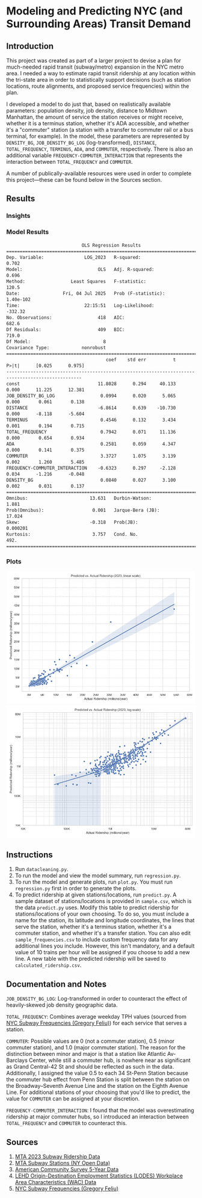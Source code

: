 # Modeling and Predicting NYC (and Surrounding Areas) Transit Demand

## Introduction

This project was created as part of a larger project to devise a plan for much-needed rapid transit (subway/metro) expansion in the NYC metro area. I needed a way to estimate rapid transit ridership at any location within the tri-state area in order to statistically support decisions (such as station locations, route alignments, and proposed service frequencies) within the plan.

I developed a model to do just that, based on realistically available parameters: population density, job density, distance to Midtown Manhattan, the amount of service the station receives or might receive, whether it is a terminus station, whether it's ADA accessible, and whether it's a "commuter" station (a station with a transfer to commuter rail or a bus terminal, for example). In the model, these parameters are represented by `DENSITY_BG`, `JOB_DENSITY_BG_LOG` (log-transformed), `DISTANCE`, `TOTAL_FREQUENCY`, `TERMINUS`, `ADA`, and `COMMUTER`, respectively. There is also an additional variable `FREQUENCY-COMMUTER_INTERACTION` that represents the interaction between `TOTAL_FREQUENCY` and `COMMUTER`.

A number of publically-available resources were used in order to complete this project—these can be found below in the Sources section.

## Results

### Insights

### Model Results
```
                            OLS Regression Results                            
==============================================================================
Dep. Variable:               LOG_2023   R-squared:                       0.702
Model:                            OLS   Adj. R-squared:                  0.696
Method:                 Least Squares   F-statistic:                     120.5
Date:                Fri, 04 Jul 2025   Prob (F-statistic):          1.40e-102
Time:                        22:15:51   Log-Likelihood:                -332.32
No. Observations:                 418   AIC:                             682.6
Df Residuals:                     409   BIC:                             719.0
Df Model:                           8                                         
Covariance Type:            nonrobust                                         
==================================================================================================
                                     coef    std err          t      P>|t|      [0.025      0.975]
--------------------------------------------------------------------------------------------------
const                             11.8028      0.294     40.133      0.000      11.225      12.381
JOB_DENSITY_BG_LOG                 0.0994      0.020      5.065      0.000       0.061       0.138
DISTANCE                          -6.8614      0.639    -10.730      0.000      -8.118      -5.604
TERMINUS                           0.4546      0.132      3.434      0.001       0.194       0.715
TOTAL_FREQUENCY                    0.7942      0.071     11.136      0.000       0.654       0.934
ADA                                0.2581      0.059      4.347      0.000       0.141       0.375
COMMUTER                           3.3727      1.075      3.139      0.002       1.260       5.485
FREQUENCY-COMMUTER_INTERACTION    -0.6323      0.297     -2.128      0.034      -1.216      -0.048
DENSITY_BG                         0.0840      0.027      3.100      0.002       0.031       0.137
==============================================================================
Omnibus:                       13.631   Durbin-Watson:                   1.881
Prob(Omnibus):                  0.001   Jarque-Bera (JB):               17.024
Skew:                          -0.318   Prob(JB):                     0.000201
Kurtosis:                       3.757   Cond. No.                         492.
==============================================================================
```

### Plots
![](plots/linear_plot.png)
![](plots/log_plot.png)

## Instructions
1. Run `datacleaning.py`.
2. To run the model and view the model summary, run `regression.py`.
3. To run the model and generate plots, run `plot.py`. You must run
`regression.py` first in order to generate the plots.
4. To predict ridership at given stations/locations, run `predict.py`.
A sample dataset of stations/locations is provided in `sample.csv`, which is
the data `predict.py` uses. Modify this table to predict ridership for
stations/locations of your own choosing. To do so, you must include a name
for the station, its latitude and longitude coordinates, the lines that serve
the station, whether it's a terminus station, whether it's a commuter station,
and whether it's a transfer station. You can also edit `sample_frequencies.csv`
to include custom frequency data for any additional lines you include. However,
this isn't mandatory, and a default value of 10 trains per hour will be
assigned if you choose to add a new line. A new table with the predicted
ridership will be saved to `calculated_ridership.csv`.

## Documentation and Notes
`JOB_DENSITY_BG_LOG`: Log-transformed in order to counteract the effect of heavily-skewed job density geographic data.

`TOTAL_FREQUENCY`: Combines average weekday TPH values (sourced from [NYC Subway Frequencies (Gregory Feliu)](https://github.com/gregfeliu/NYC-Subway-Frequencies)) for each service that serves a station.

`COMMUTER`: Possible values are 0 (not a commuter station), 0.5 (minor commuter station), and 1.0 (major commuter station). The reason for the distinction between minor and major is that a station like Atlantic Av-Barclays Center, while still a commuter hub, is nowhere near as significant as Grand Central-42 St and should be reflected as such in the data. Additionally, I assigned the value 0.5 to each 34 St-Penn Station because the commuter hub effect from Penn Station is split between the station on the Broadway–Seventh Avenue Line and the station on the Eighth Avenue Line. For additional stations of your choosing that you'd like to predict, the value for `COMMUTER` can be assigned at your discretion.

`FREQUENCY-COMMUTER_INTERACTION`: I found that the model was overestimating ridership at major commuter hubs, so I introduced an interaction between `TOTAL_FREQUENCY` and `COMMUTER` to counteract this.

## Sources
1. [MTA 2023 Subway Ridership Data](https://www.mta.info/agency/new-york-city-transit/subway-bus-ridership-2023)
2. [MTA Subway Stations (NY Open Data)](https://data.ny.gov/Transportation/MTA-Subway-Stations/39hk-dx4f/data_preview)
3. [American Community Survey 5-Year Data](https://www.census.gov/data/developers/data-sets/acs-5year.html)
4. [LEHD Origin-Destination Employment Statistics (LODES) Workplace Area Characteristics (WAC) Data](https://lehd.ces.census.gov/data/)
5. [NYC Subway Frequencies (Gregory Feliu)](https://github.com/gregfeliu/NYC-Subway-Frequencies)

